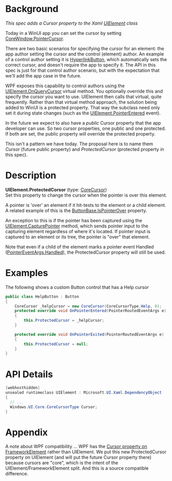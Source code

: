 
# Background
_This spec adds a Cursor property to the Xaml [UIElement](https://docs.microsoft.com/uwp/api/Windows.UI.Xaml.UIElement) class_

Today in a WinUI app you can set the cursor by setting [CoreWindow.PointerCursor](https://docs.microsoft.com/uwp/api/Windows.UI.Core.CoreWindow.PointerCursor). 

There are two basic scenarios for specifying the cursor for an element: the app author setting the cursor and the control (element) author. An example of a control author setting it is [HyperlinkButton](http://msdn.microsoft.com/library/Microsoft.UI.Xaml.Controls.HyperlinkButton), which automatically sets the correct cursor, and doesn't require the app to specify it. The API in this spec is just for that control author scenario, but with the expectation that we'll add the app case in the future.

WPF exposes this capability to control authors using the [UIElement.OnQueryCursor](https://docs.microsoft.com/dotnet/api/System.Windows.UIElement.OnQueryCursor) virtual method. You optionally override this and specify the cursor you want to use. UIElement then calls that virtual, quite frequently. Rather than that virtual method approach, the solution being added to WinUI is a protected property. That way the subclass need only set it during state changes (such as the [UIElement.PointerEntered](https://docs.microsoft.com/uwp/api/Windows.UI.Xaml.UIElement.PointerEntered) event).

In the future we expect to also have a _public_ Cursor property that the app developer can use. So two cursor properties, one public and one protected. If both are set, the public property will override the protected property.

This isn't a pattern we have today. The proposal here is to name them *Cursor* (future public property) and *ProtectedCursor* (protected property in this spec).

# Description

**UIElement.ProtectedCorsor** (type: [CoreCursor](https://docs.microsoft.com/uwp/api/Windows.UI.Core.CoreCursor))  
Set this property to change the cursor when the pointer is over this element.

A pointer is 'over' an element if it hit-tests to the element or a child element. A related example of this is the [ButtonBase.IsPointerOver](https://docs.microsoft.com/uwp/api/Windows.UI.Xaml.Controls.Primitives.ButtonBase.IsPointerOver) property.

An exception to this is if the pointer has been captured using the [UIElement.CapturePointer](https://docs.microsoft.com/uwp/api/Windows.UI.Xaml.UIElement.CapturePointer) method, which sends pointer input to the capturing element regardless of where it's located. If pointer input is captured to an element or its tree, the pointer is "over" that element.

Note that even if a child of the element marks a pointer event Handled ([PointerEventArgs.Handled](https://docs.microsoft.com/uwp/api/Windows.UI.Core.PointerEventArgs.Handled)), the ProtectedCursor property will still be used.

# Examples

The following shows a custom Button control that has a Help cursor

```cs
public class HelpButton : Button
{
    CoreCursor _helpCursor = new CoreCursor(CoreCursorType.Help, 0);
    protected override void OnPointerEntered(PointerRoutedEventArgs e)
    {
        this.ProtectedCursor = _helpCursor;
    }

    protected override void OnPointerExited(PointerRoutedEventArgs e)
    {
        this.ProtectedCursor = null;
    }
}

```

# API Details

```cs
[webhosthidden]
unsealed runtimeclass UIElement : Microsoft.UI.Xaml.DependencyObject
{
  // ...
  Windows.UI.Core.CoreCursorType Cursor;
}
```

# Appendix

A note about WPF compatibility ... WPF has the [Cursor property on FrameworkElement](https://docs.microsoft.com/dotnet/api/System.Windows.FrameworkElement.Cursor) rather than UIElement. We put this new ProtectedCursor property on UIElement (and will put the future Cursor property there) because cursors are "core", which is the intent of the UIElement/FrameworkElement split. And this is a source compatible difference.
